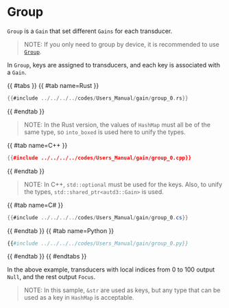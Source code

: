 # Group

`Group` is a `Gain` that set different `Gains` for each transducer.

> NOTE: If you only need to group by device, it is recommended to use [`Group`](../group.md).

In `Group`, keys are assigned to transducers, and each key is associated with a `Gain`.

{{ #tabs }}
{{ #tab name=Rust }}
```rust
{{#include ../../../../codes/Users_Manual/gain/group_0.rs}}
```
{{ #endtab }}

> NOTE: In the Rust version, the values of `HashMap` must all be of the same type, so `into_boxed` is used here to unify the types.

{{ #tab name=C++ }}
```cpp
{{#include ../../../../codes/Users_Manual/gain/group_0.cpp}}
```
{{ #endtab }}

> NOTE: In C++, `std::optional` must be used for the keys. Also, to unify the types, `std::shared_ptr<autd3::Gain>` is used.

{{ #tab name=C# }}
```cs
{{#include ../../../../codes/Users_Manual/gain/group_0.cs}}
```
{{ #endtab }}
{{ #tab name=Python }}
```python
{{#include ../../../../codes/Users_Manual/gain/group_0.py}}
```
{{ #endtab }}
{{ #endtabs }}

In the above example, transducers with local indices from 0 to 100 output `Null`, and the rest output `Focus`.

> NOTE:
> In this sample, `&str` are used as keys, but any type that can be used as a key in `HashMap` is acceptable.
